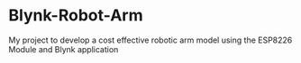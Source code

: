 # Blynk-Robot-Arm
My project to develop a cost effective robotic arm model using the ESP8226 Module and Blynk application

